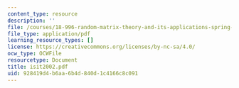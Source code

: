 ```yaml
---
content_type: resource
description: ''
file: /courses/18-996-random-matrix-theory-and-its-applications-spring-2004/928419d4b6aa6b4d840d1c4166c8c091_isit2002.pdf
file_type: application/pdf
learning_resource_types: []
license: https://creativecommons.org/licenses/by-nc-sa/4.0/
ocw_type: OCWFile
resourcetype: Document
title: isit2002.pdf
uid: 928419d4-b6aa-6b4d-840d-1c4166c8c091
---
```

